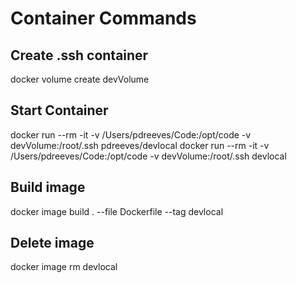 # Container Commands

## Create .ssh container
docker volume create devVolume

## Start Container
docker run --rm -it -v /Users/pdreeves/Code:/opt/code -v devVolume:/root/.ssh pdreeves/devlocal
docker run --rm -it -v /Users/pdreeves/Code:/opt/code -v devVolume:/root/.ssh devlocal

## Build image
docker image build . --file Dockerfile --tag devlocal

## Delete image
docker image rm devlocal
